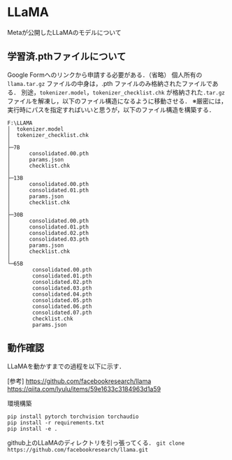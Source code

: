 # LLaMA
Metaが公開したLLaMAのモデルについて

## 学習済.pthファイルについて
Google Formへのリンクから申請する必要がある．（省略）
個人所有の```llama.tar.gz``` ファイルの中身は，.pth ファイルのみ格納されたファイルである．
別途，```tokenizer.model```，```tokenizer_checklist.chk``` が格納された```.tar.gz ```ファイルを解凍し，以下のファイル構造になるように移動させる．
※厳密には，実行時にパスを指定すればいいと思うが，以下のファイル構造を構築する．

```
F:\LLAMA
│  tokenizer.model
│  tokenizer_checklist.chk
│
├─7B
│      consolidated.00.pth
│      params.json
│      checklist.chk
│
├─13B
│      consolidated.00.pth
│      consolidated.01.pth
│      params.json
│      checklist.chk
│
├─30B
│      consolidated.00.pth
│      consolidated.01.pth
│      consolidated.02.pth
│      consolidated.03.pth
│      params.json
│      checklist.chk
│
└─65B
        consolidated.00.pth
        consolidated.01.pth
        consolidated.02.pth
        consolidated.03.pth
        consolidated.04.pth
        consolidated.05.pth
        consolidated.06.pth
        consolidated.07.pth
        checklist.chk
        params.json

```
 

## 動作確認
LLaMAを動かすまでの過程を以下に示す．

[参考]
https://github.com/facebookresearch/llama
https://qiita.com/lyulu/items/59e1633c3184963d1a59

環境構築
```
pip install pytorch torchvision torchaudio
pip install -r requirements.txt
pip install -e .
```

github上のLLaMAのディレクトリを引っ張ってくる．
```git clone https://github.com/facebookresearch/llama.git```


